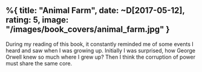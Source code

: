 %{
  title: "Animal Farm",
  date: ~D[2017-05-12],
  rating: 5,
  image: "/images/book_covers/animal_farm.jpg"
}
---

During my reading of this book, it constantly reminded me of some events I heard and saw when I was growing up. Initially I was surprised, how George Orwell knew so much where I grew up? Then I think the corruption of power must share the same core.

